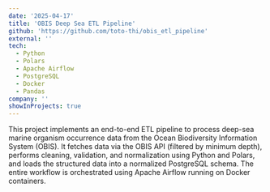 ```yaml
---
date: '2025-04-17' 
title: 'OBIS Deep Sea ETL Pipeline'
github: 'https://github.com/toto-thi/obis_etl_pipeline'
external: ''
tech:
  - Python
  - Polars
  - Apache Airflow
  - PostgreSQL
  - Docker
  - Pandas 
company: '' 
showInProjects: true
---
```


This project implements an end-to-end ETL pipeline to process deep-sea marine organism occurrence data from the Ocean Biodiversity Information System (OBIS). It fetches data via the OBIS API (filtered by minimum depth), performs cleaning, validation, and normalization using Python and Polars, and loads the structured data into a normalized PostgreSQL schema. The entire workflow is orchestrated using Apache Airflow running on Docker containers.